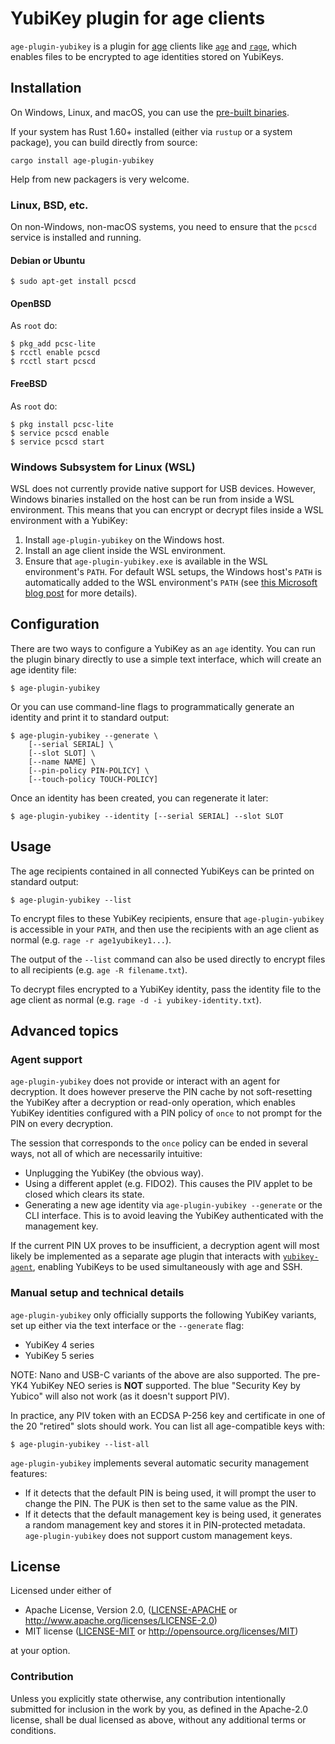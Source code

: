 # YubiKey plugin for age clients

`age-plugin-yubikey` is a plugin for [age](https://age-encryption.org/v1) clients
like [`age`](https://age-encryption.org) and [`rage`](https://str4d.xyz/rage),
which enables files to be encrypted to age identities stored on YubiKeys.

## Installation

On Windows, Linux, and macOS, you can use the
[pre-built binaries](https://github.com/str4d/age-plugin-yubikey/releases).

If your system has Rust 1.60+ installed (either via `rustup` or a system
package), you can build directly from source:

```
cargo install age-plugin-yubikey
```

Help from new packagers is very welcome.

### Linux, BSD, etc.

On non-Windows, non-macOS systems, you need to ensure that the `pcscd` service
is installed and running. 

#### Debian or Ubuntu

```
$ sudo apt-get install pcscd
```

#### OpenBSD

As ```root``` do:

```
$ pkg_add pcsc-lite
$ rcctl enable pcscd
$ rcctl start pcscd
```

#### FreeBSD

As ```root``` do:
```
$ pkg install pcsc-lite
$ service pcscd enable
$ service pcscd start
```

### Windows Subsystem for Linux (WSL)

WSL does not currently provide native support for USB devices. However, Windows
binaries installed on the host can be run from inside a WSL environment. This
means that you can encrypt or decrypt files inside a WSL environment with a
YubiKey:

1. Install `age-plugin-yubikey` on the Windows host.
2. Install an age client inside the WSL environment.
3. Ensure that `age-plugin-yubikey.exe` is available in the WSL environment's
   `PATH`. For default WSL setups, the Windows host's `PATH` is automatically
   added to the WSL environment's `PATH` (see
   [this Microsoft blog post](https://devblogs.microsoft.com/commandline/share-environment-vars-between-wsl-and-windows/)
   for more details).

## Configuration

There are two ways to configure a YubiKey as an `age` identity. You can run the
plugin binary directly to use a simple text interface, which will create an age
identity file:

```
$ age-plugin-yubikey
```

Or you can use command-line flags to programmatically generate an identity and
print it to standard output:

```
$ age-plugin-yubikey --generate \
    [--serial SERIAL] \
    [--slot SLOT] \
    [--name NAME] \
    [--pin-policy PIN-POLICY] \
    [--touch-policy TOUCH-POLICY]
```

Once an identity has been created, you can regenerate it later:

```
$ age-plugin-yubikey --identity [--serial SERIAL] --slot SLOT
```

## Usage

The age recipients contained in all connected YubiKeys can be printed on
standard output:

```
$ age-plugin-yubikey --list
```

To encrypt files to these YubiKey recipients, ensure that `age-plugin-yubikey`
is accessible in your `PATH`, and then use the recipients with an age client as
normal (e.g. `rage -r age1yubikey1...`).

The output of the `--list` command can also be used directly to encrypt files to
all recipients (e.g. `age -R filename.txt`).

To decrypt files encrypted to a YubiKey identity, pass the identity file to the
age client as normal (e.g. `rage -d -i yubikey-identity.txt`).

## Advanced topics

### Agent support

`age-plugin-yubikey` does not provide or interact with an agent for decryption.
It does however preserve the PIN cache by not soft-resetting the YubiKey after a
decryption or read-only operation, which enables YubiKey identities configured
with a PIN policy of `once` to not prompt for the PIN on every decryption.

The session that corresponds to the `once` policy can be ended in several ways,
not all of which are necessarily intuitive:

- Unplugging the YubiKey (the obvious way).
- Using a different applet (e.g. FIDO2). This causes the PIV applet to be closed
  which clears its state.
- Generating a new age identity via `age-plugin-yubikey --generate` or the CLI
  interface. This is to avoid leaving the YubiKey authenticated with the
  management key.

If the current PIN UX proves to be insufficient, a decryption agent will most
likely be implemented as a separate age plugin that interacts with
[`yubikey-agent`](https://github.com/FiloSottile/yubikey-agent), enabling
YubiKeys to be used simultaneously with age and SSH.

### Manual setup and technical details

`age-plugin-yubikey` only officially supports the following YubiKey variants,
set up either via the text interface or the `--generate` flag:

- YubiKey 4 series
- YubiKey 5 series

NOTE: Nano and USB-C variants of the above are also supported. The pre-YK4
YubiKey NEO series is **NOT** supported. The blue "Security Key by Yubico" will
also not work (as it doesn't support PIV).

In practice, any PIV token with an ECDSA P-256 key and certificate in one of the
20 "retired" slots should work. You can list all age-compatible keys with:

```
$ age-plugin-yubikey --list-all
```

`age-plugin-yubikey` implements several automatic security management features:

- If it detects that the default PIN is being used, it will prompt the user to
  change the PIN. The PUK is then set to the same value as the PIN.
- If it detects that the default management key is being used, it generates a
  random management key and stores it in PIN-protected metadata.
  `age-plugin-yubikey` does not support custom management keys.

## License

Licensed under either of

 * Apache License, Version 2.0, ([LICENSE-APACHE](LICENSE-APACHE) or
   http://www.apache.org/licenses/LICENSE-2.0)
 * MIT license ([LICENSE-MIT](LICENSE-MIT) or http://opensource.org/licenses/MIT)

at your option.

### Contribution

Unless you explicitly state otherwise, any contribution intentionally
submitted for inclusion in the work by you, as defined in the Apache-2.0
license, shall be dual licensed as above, without any additional terms or
conditions.

